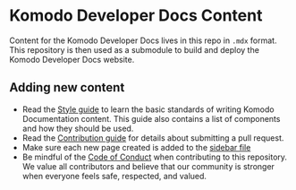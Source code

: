 # Komodo Developer Docs Content

Content for the Komodo Developer Docs lives in this repo in `.mdx` format. This repository is then used as a submodule to build and deploy the Komodo Developer Docs website.

## Adding new content

- Read the [Style guide](STYLE_GUIDE.md) to learn the basic standards of writing Komodo Documentation content. This guide also contains a list of components and how they should be used.
- Read the [Contribution guide](CONTRIBUTION_GUIDE.md) for details about submitting a pull request.
- Make sure each new page created is added to the [sidebar file](https://github.com/KomodoPlatform/komodo-docs-mdx/blob/main/src/data/sidebar.json)
- Be mindful of the [Code of Conduct](CODE_OF_CONDUCT.md) when contributing to this repository. We value all contributors and believe that our community is stronger when everyone feels safe, respected, and valued.
